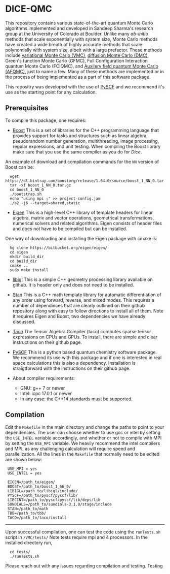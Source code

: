 # DICE-QMC

This repository contains various state-of-the-art quantum Monte Carlo algorithms implemented and developed in Sandeep Sharma's research group at the University of Colorado at Boulder. Unlike many *ab-initio* methods that scale exponentially with system size, Monte Carlo methods have created a wide breath of highly accurate methods that scale polynomially with system size, albeit with a large prefactor. These methods include [variational Monte Carlo (VMC)](https://en.wikipedia.org/wiki/Variational_Monte_Carlo), [diffusion Monte Carlo (DMC)](https://en.wikipedia.org/wiki/Diffusion_Monte_Carlo), Green's function Monte Carlo (GFMC), Full Configuration Interaction quantum Monte Carlo (FCIQMC), and [Auxilery field quantum Monte Carlo (AFQMC)](https://en.wikipedia.org/wiki/Auxiliary-field_Monte_Carlo), just to name a few. Many of these methods are implemented or in the process of being implemented as a part of this software package.

This repositry was developed with the use of [PySCF](https://github.com/sunqm/pyscf/blob/master/README.md) and we recommend it's use as the starting point for any calculation.

Prerequisites
-------------

To compile this package, one requires:

* [Boost](http://www.boost.org/) This is a set of libraries for the C++ programming language that provides support for tasks and structures such as linear algebra, pseudorandom number generation, multithreading, image processing, regular expressions, and unit testing. When compiling the Boost library make sure that you use the same compiler as you do for *Dice*.

An example of download and compilation commands for the `NN` version of Boost can be:

```
  wget https://dl.bintray.com/boostorg/release/1.64.0/source/boost_1_NN_0.tar.gz
  tar -xf boost_1_NN_0.tar.gz
  cd boost_1_NN_0
  ./bootstrap.sh
  echo "using mpi ;" >> project-config.jam
  ./b2 -j6 --target=shared,static
```

* [Eigen](http://eigen.tuxfamily.org/dox/) This is a high-level C++ library of template headers for linear algebra, matrix and vector operations, geometrical transformations, numerical solvers and related algorithms. Eigen consists of header files and does not have to be compiled but can be installed.

One way of downloading and installing the Eigen package with cmake is:

```
  hg clone https://bitbucket.org/eigen/eigen/
  cd eigen
  mkdir build_dir
  cd build_dir
  cmake ..
  sudo make install
```

* [libigl](https://github.com/libigl/libigl) This is a simple C++ geometry processing library available on github. It is header only and does not need to be installed.

* [Stan](https://github.com/stan-dev/math) This is a C++ math template library for automatic differentiation of any order using forward, reverse, and mixed modes. This requires a number of dependinces that are clearly outlined on their github repository along with easy to follow directions to install all of them. Note it requires Eigen and Boost, two dependencies we have already discussed.

* [Taco](https://github.com/tensor-compiler/taco) The Tensor Algebra Compiler (taco) computes sparse tensor expressions on CPUs and GPUs. To install, there are simple and clear instructions on their github page.

* [PySCF](https://github.com/sunqm/pyscf/blob/master/README.md) This is a python based quantum chemistry software package. We recommend its use with this package and if one is interested in real space calculations this is also a dependency. Installation is straigtforward with the instructions on their github page.

* About compiler requirements:
    - GNU: g++ 7 or newer
    - Intel: icpc 17.0.1 or newer
    - In any case: the C++14 standards must be supported.

Compilation
-------

Edit the `Makefile` in the main directory and change the paths to point to your dependencies.
The user can choose whether to use gcc or intel by setting the `USE_INTEL` variable accordingly,
and whether or not to compile with MPI by setting the `USE_MPI` variable. 
We heavily recommend the intel compilers and MPI, as any challenging calculation will require speed and parallelization.
All the lines in the `Makefile` that normally need to be edited are shown below:

```
 USE_MPI = yes
 USE_INTEL = yes
 
 EIGEN=/path_to/eigen/
 BOOST=/path_to/boost_1_66_0/
 LIBIGL=/path_to/libigl/include/
 PYSCF=/path_to/pyscf/pyscf/lib/
 LIBCINT=/path_to/pyscf/pyscf/lib/deps/lib
 SUNDIALS=/path_to/sundials-3.1.0/stage/include
 STAN=/path_to/math
 TBB=/path_to/tbb/
 TACO=/path_to/taco/install

```

-------

Upon successful compilation, one can test the code using the `runTests.sh` script in `/VMC/tests/`
Note tests require mpi and 4 processors. In the installed directory run,

```
  cd tests/
  ./runTests.sh
```

Please reach out with any issues regarding compilation and testing.
Testing

